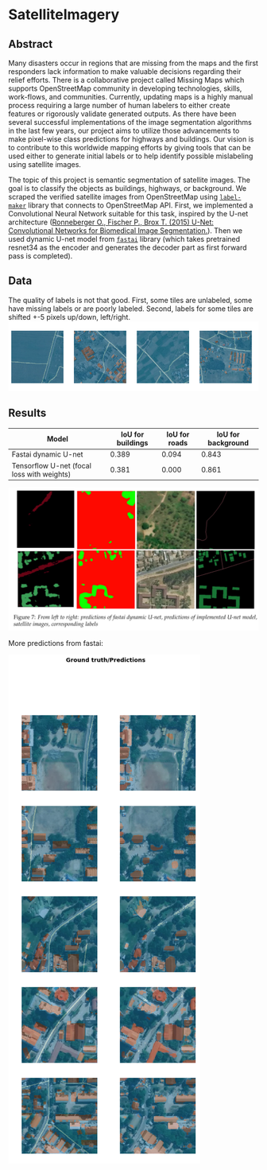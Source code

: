# SatelliteImagery
## Abstract
Many disasters occur in regions that are missing from the maps and the first responders lack information to make valuable decisions regarding their relief efforts. There is a collaborative project called Missing Maps which supports OpenStreetMap community in developing technologies, skills, work-flows, and communities. Currently, updating maps is a highly manual process requiring a large number of human labelers to either create features or rigorously validate generated outputs. As there have been several successful implementations of the image segmentation algorithms in the last few years, our project aims to utilize those advancements to make pixel-wise class predictions for highways and buildings. Our vision is to contribute to this worldwide mapping efforts by giving tools that can be used either to generate initial labels or to help identify possible mislabeling using satellite images.

The topic of this project is semantic segmentation  of  satellite  images. The goal is to classify the objects as buildings, highways, or background. We scraped the verified satellite images from OpenStreetMap using [`label-maker`](https://github.com/developmentseed/label-maker/) library that connects to OpenStreetMap API. First, we implemented a Convolutional Neural Network suitable for this task, inspired by the U-net architecture ([Ronneberger O., Fischer P., Brox T. (2015) U-Net: Convolutional Networks for Biomedical Image Segmentation.](https://link.springer.com/chapter/10.1007/978-3-319-24574-4_28)). Then we used dynamic U-net model from [`fastai`](https://docs.fast.ai/) library (which takes pretrained resnet34 as the encoder and generates the decoder part as first forward pass is completed). 

## Data
The quality of labels is not that good. First, some tiles are unlabeled, some have missing labels or are poorly labeled. Second, labels for some tiles are shifted +-5 pixels up/down, left/right.
![data](pictures/git_data.png)

## Results

| Model | IoU for buildings  | IoU for roads  | IoU for background  |
|---|---|---|---|
| Fastai dynamic U-net  | 0.389  | 0.094  | 0.843  |
| Tensorflow U-net (focal loss with weights)  | 0.381  | 0.000  | 0.861  |

![preds_1](pictures/git_preds.png)

More predictions from fastai:

![preds_2](pictures/fastai_predictions.png)
